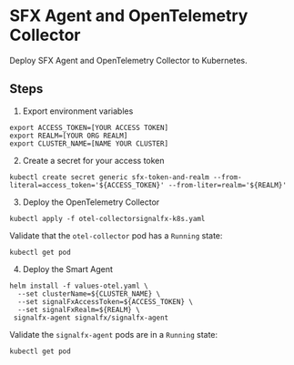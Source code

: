 # SFX Agent and OpenTelemetry Collector

Deploy SFX Agent and OpenTelemetry Collector to Kubernetes.

## Steps


1. Export environment variables

```
export ACCESS_TOKEN=[YOUR ACCESS TOKEN]
export REALM=[YOUR ORG REALM]
export CLUSTER_NAME=[NAME YOUR CLUSTER]

```

2. Create a secret for your access token

```
kubectl create secret generic sfx-token-and-realm --from-literal=access_token='${ACCESS_TOKEN}' --from-liter=realm='${REALM}'
```

3. Deploy the OpenTelemetry Collector

```
kubectl apply -f otel-collectorsignalfx-k8s.yaml
```

Validate that the `otel-collector` pod has a `Running` state:

```
kubectl get pod
```

4. Deploy the Smart Agent

```
helm install -f values-otel.yaml \
  --set clusterName=${CLUSTER_NAME} \
  --set signalFxAccessToken=${ACCESS_TOKEN} \
  --set signalFxRealm=${REALM} \
 signalfx-agent signalfx/signalfx-agent
```

Validate the `signalfx-agent` pods are in a `Running` state:

```
kubectl get pod
```
